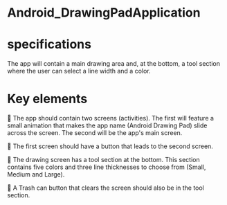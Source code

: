 # Android_DrawingPadApplication

# specifications

The app will contain a main drawing area and, at the bottom, a tool section where the user can select a line width and a color.

# Key elements

 The app should contain two screens (activities). The first will feature a small animation that makes the app name (Android Drawing Pad) slide across the screen. The second will be the app's main screen.

 The first screen should have a button that leads to the second screen.

 The drawing screen has a tool section at the bottom. This section contains five colors and three line thicknesses to choose from (Small, Medium and Large).

 A Trash can button that clears the screen should also be in the tool section.
